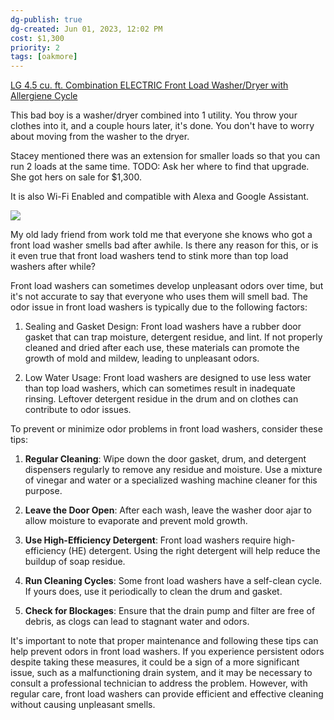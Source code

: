 ```yaml
---
dg-publish: true
dg-created: Jun 01, 2023, 12:02 PM
cost: $1,300
priority: 2
tags: [oakmore]
---
```


[LG 4.5 cu. ft. Combination ELECTRIC Front Load Washer/Dryer with Allergiene Cycle](https://www.costco.com/lg-4.5-cu.-ft.-combination-electric-front-load-washer/dryer-with-allergiene-cycle.product.100660040.html)

This bad boy is a washer/dryer combined into 1 utility. You throw your clothes into it, and a couple hours later, it's done. You don't have to worry about moving from the washer to the dryer.

Stacey mentioned there was an extension for smaller loads so that you can run 2 loads at the same time. TODO: Ask her where to find that upgrade. She got hers on sale for $1,300.

It is also Wi-Fi Enabled and compatible with Alexa and Google Assistant.

![](https://richmedia.ca-richimage.com/ImageDelivery/imageService?profileId=12026540&id=1585347&recipeId=729)

My old lady friend from work told me that everyone she knows who got a front load washer smells bad after awhile. Is there any reason for this, or is it even true that front load washers tend to stink more than top load washers after while?

Front load washers can sometimes develop unpleasant odors over time, but it's not accurate to say that everyone who uses them will smell bad. The odor issue in front load washers is typically due to the following factors:

1. Sealing and Gasket Design: Front load washers have a rubber door gasket that can trap moisture, detergent residue, and lint. If not properly cleaned and dried after each use, these materials can promote the growth of mold and mildew, leading to unpleasant odors.
    
2. Low Water Usage: Front load washers are designed to use less water than top load washers, which can sometimes result in inadequate rinsing. Leftover detergent residue in the drum and on clothes can contribute to odor issues.
    

To prevent or minimize odor problems in front load washers, consider these tips:

1. **Regular Cleaning**: Wipe down the door gasket, drum, and detergent dispensers regularly to remove any residue and moisture. Use a mixture of vinegar and water or a specialized washing machine cleaner for this purpose.
    
2. **Leave the Door Open**: After each wash, leave the washer door ajar to allow moisture to evaporate and prevent mold growth.
    
3. **Use High-Efficiency Detergent**: Front load washers require high-efficiency (HE) detergent. Using the right detergent will help reduce the buildup of soap residue.
    
4. **Run Cleaning Cycles**: Some front load washers have a self-clean cycle. If yours does, use it periodically to clean the drum and gasket.
    
5. **Check for Blockages**: Ensure that the drain pump and filter are free of debris, as clogs can lead to stagnant water and odors.
    

It's important to note that proper maintenance and following these tips can help prevent odors in front load washers. If you experience persistent odors despite taking these measures, it could be a sign of a more significant issue, such as a malfunctioning drain system, and it may be necessary to consult a professional technician to address the problem. However, with regular care, front load washers can provide efficient and effective cleaning without causing unpleasant smells.